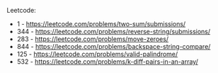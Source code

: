 Leetcode:
  * 1 - https://leetcode.com/problems/two-sum/submissions/
  * 344 - https://leetcode.com/problems/reverse-string/submissions/
  * 283 - https://leetcode.com/problems/move-zeroes/ 
  * 844 - https://leetcode.com/problems/backspace-string-compare/
  * 125 - https://leetcode.com/problems/valid-palindrome/
  * 532 - https://leetcode.com/problems/k-diff-pairs-in-an-array/

